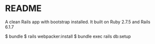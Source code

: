 # README

A clean Rails app with bootstrap installed. It built on Ruby 2.7.5 and Rails 6.1.7

$ bundle
$ rails webpacker:install
$ bundle exec rails db:setup
